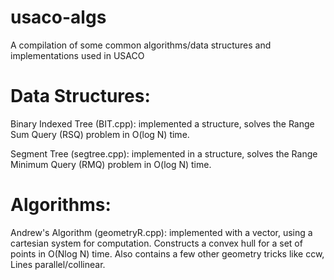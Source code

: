 # usaco-algs
A compilation of some common algorithms/data structures and implementations used in USACO 

# Data Structures: 
  Binary Indexed Tree (BIT.cpp): implemented a structure, solves the Range Sum Query (RSQ) problem in O(log N) time. 
  
  Segment Tree (segtree.cpp): implemented in a structure, solves the Range Minimum Query (RMQ) problem in O(log N) time. 
  
# Algorithms: 
  Andrew's Algorithm (geometryR.cpp): implemented with a vector, using a cartesian system for computation. Constructs a convex hull for a set of points in O(Nlog N) time. Also contains a few other geometry tricks like ccw, Lines parallel/collinear. 
  

